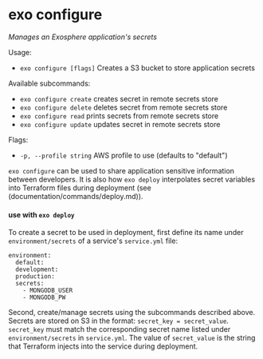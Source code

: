 # exo configure

_Manages an Exosphere application's secrets_

Usage:
- `exo configure [flags]` Creates a S3 bucket to store application secrets

Available subcommands:
- `exo configure create` creates secret in remote secrets store
- `exo configure delete` deletes secret from remote secrets store
- `exo configure read` prints secrets from remote secrets store
- `exo configure update` updates secret in remote secrets store

Flags:
- `-p, --profile string`   AWS profile to use (defaults to "default")

`exo configure` can be used to share application sensitive information between developers.
 It is also how `exo deploy` interpolates secret variables into Terraform files during deployment (see (documentation/commands/deploy.md)).

#### use with `exo deploy`
 To create a secret to be used in deployment, first define its name under `environment/secrets` of a service's `service.yml` file:

```
environment:
  default:
  development:
  production:
  secrets:
    - MONGODB_USER
    - MONGODB_PW
```

Second, create/manage secrets using the subcommands described above. Secrets are stored on S3 in the format: `secret_key = secret_value`.
 `secret_key` must match the corresponding secret name listed under `environment/secrets` in `service.yml`. The value of `secret_value` is
 the string that Terraform injects into the service during deployment.
